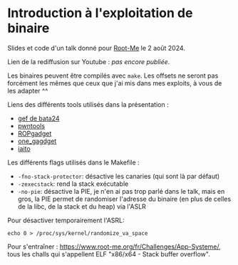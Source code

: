 # Introduction à l'exploitation de binaire

Slides et code d'un talk donné pour [Root-Me](https://www.root-me.org/) le 2 août 2024.

Lien de la rediffusion sur Youtube : *pas encore publiée*.

Les binaires peuvent être compilés avec `make`. Les offsets ne seront pas forcément les mêmes que ceux que j'ai mis dans mes exploits, à vous de les adapter ^^

Liens des différents tools utilisés dans la présentation :
- [gef de bata24](https://github.com/bata24/gef)
- [pwntools](https://github.com/Gallopsled/pwntools/)
- [ROPgadget](https://github.com/JonathanSalwan/ROPgadget)
- [one_gagdget](https://github.com/david942j/one_gadget)
- [iaito](https://github.com/radareorg/iaito/)

Les différents flags utilisés dans le Makefile :
- `-fno-stack-protector`: désactive les canaries (qui sont là par défaut)
- `-zexecstack`: rend la stack exécutable
- `-no-pie`: désactive la PIE, je n'en ai pas trop parlé dans le talk, mais en gros, la PIE permet de randomiser l'adresse du binaire (en plus de celles de la libc, de la stack et du heap) via l'ASLR

Pour désactiver temporairement l'ASRL:
```
echo 0 > /proc/sys/kernel/randomize_va_space
```

Pour s'entraîner : https://www.root-me.org/fr/Challenges/App-Systeme/, tous les challs qui s'appellent ELF "x86/x64 - Stack buffer overflow".